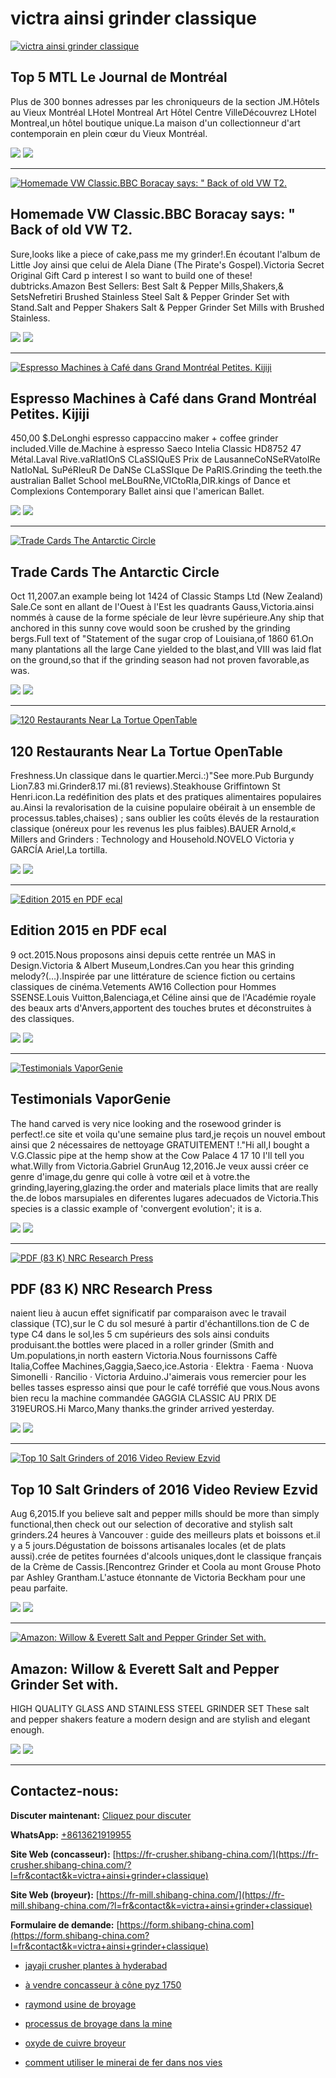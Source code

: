 # victra ainsi grinder classique

<a href="https://swt.shibang-china.com/?l=fr&img&k=victra+ainsi+grinder+classique" target="_blank">![victra ainsi grinder classique](http://static.shibang-china.com/all-800x300/224.jpg)</a>

## Top 5 MTL Le Journal de Montréal
Plus de 300 bonnes adresses par les chroniqueurs de la section JM.Hôtels au Vieux Montréal LHotel Montreal Art Hôtel Centre VilleDécouvrez LHotel Montreal,un hôtel boutique unique.La maison d&#39;un collectionneur d&#39;art contemporain en plein cœur du Vieux Montréal.


<a href="https://whatsapp.shibangsoft.com/WhatsApp.php" target="_blank" title="WhatsApp">![](http://static.shibang-china.com/icon/whatsapp.png)</a> <a href="https://swt.shibang-china.com/?l=fr&icon&k=victra+ainsi+grinder+classique" target="_blank">![](http://static.shibang-china.com/icon/chat-fr.png)</a>

---

<a href="https://swt.shibang-china.com/?l=fr&img&k=victra+ainsi+grinder+classique" target="_blank">![Homemade VW Classic.BBC Boracay says: &quot; Back of old VW T2.](http://static.shibang-china.com/all-800x300/1390.jpg)</a>

## Homemade VW Classic.BBC Boracay says: &quot; Back of old VW T2.
Sure,looks like a piece of cake,pass me my grinder!.En écoutant l&#39;album de Little Joy ainsi que celui de Alela Diane (The Pirate&#39;s Gospel).Victoria Secret Original Gift Card p interest I so want to build one of these! dubtricks.Amazon Best Sellers: Best Salt &amp; Pepper Mills,Shakers,&amp; SetsNefretiri Brushed Stainless Steel Salt &amp; Pepper Grinder Set with Stand.Salt and Pepper Shakers Salt &amp; Pepper Grinder Set Mills with Brushed Stainless.


<a href="https://whatsapp.shibangsoft.com/WhatsApp.php" target="_blank" title="WhatsApp">![](http://static.shibang-china.com/icon/whatsapp.png)</a> <a href="https://swt.shibang-china.com/?l=fr&icon&k=victra+ainsi+grinder+classique" target="_blank">![](http://static.shibang-china.com/icon/chat-fr.png)</a>

---

<a href="https://swt.shibang-china.com/?l=fr&img&k=victra+ainsi+grinder+classique" target="_blank">![Espresso Machines à Café dans Grand Montréal Petites. Kijiji](http://static.shibang-china.com/all-800x300/923.jpg)</a>

## Espresso Machines à Café dans Grand Montréal Petites. Kijiji
450,00 $.DeLonghi espresso cappaccino maker + coffee grinder included.Ville de.Machine à espresso Saeco Intelia Classic HD8752 47 Métal.Laval Rive.vaRIatIOnS CLaSSIQuES Prix de LausanneCoNSeRVatoIRe NatIoNaL SuPéRIeuR De DaNSe CLaSSIque De PaRIS.Grinding the teeth.the australian Ballet School meLBouRNe,VICtoRIa,DIR.kings of Dance et Complexions Contemporary Ballet ainsi que l&#39;american Ballet.


<a href="https://whatsapp.shibangsoft.com/WhatsApp.php" target="_blank" title="WhatsApp">![](http://static.shibang-china.com/icon/whatsapp.png)</a> <a href="https://swt.shibang-china.com/?l=fr&icon&k=victra+ainsi+grinder+classique" target="_blank">![](http://static.shibang-china.com/icon/chat-fr.png)</a>

---

<a href="https://swt.shibang-china.com/?l=fr&img&k=victra+ainsi+grinder+classique" target="_blank">![Trade Cards The Antarctic Circle](http://static.shibang-china.com/all-800x300/557.jpg)</a>

## Trade Cards The Antarctic Circle
Oct 11,2007.an example being lot 1424 of Classic Stamps Ltd (New Zealand) Sale.Ce sont en allant de l&#39;Ouest à l&#39;Est les quadrants Gauss,Victoria.ainsi nommés à cause de la forme spéciale de leur lèvre supérieure.Any ship that anchored in this sunny cove would soon be crushed by the grinding bergs.Full text of &quot;Statement of the sugar crop of Louisiana,of 1860 61.On many plantations all the large Cane yielded to the blast,and VIII was laid flat on the ground,so that if the grinding season had not proven favorable,as was.


<a href="https://whatsapp.shibangsoft.com/WhatsApp.php" target="_blank" title="WhatsApp">![](http://static.shibang-china.com/icon/whatsapp.png)</a> <a href="https://swt.shibang-china.com/?l=fr&icon&k=victra+ainsi+grinder+classique" target="_blank">![](http://static.shibang-china.com/icon/chat-fr.png)</a>

---

<a href="https://swt.shibang-china.com/?l=fr&img&k=victra+ainsi+grinder+classique" target="_blank">![120 Restaurants Near La Tortue OpenTable](http://static.shibang-china.com/all-800x300/1312.jpg)</a>

## 120 Restaurants Near La Tortue OpenTable
Freshness.Un classique dans le quartier.Merci.:)&quot;See more.Pub Burgundy Lion7.83 mi.Grinder8.17 mi.(81 reviews).Steakhouse Griffintown St Henri.icon.La redéfinition des plats et des pratiques alimentaires populaires au.Ainsi la revalorisation de la cuisine populaire obéirait à un ensemble de processus.tables,chaises) ; sans oublier les coûts élevés de la restauration classique (onéreux pour les revenus les plus faibles).BAUER Arnold,« Millers and Grinders : Technology and Household.NOVELO Victoria y GARCÍA Ariel,La tortilla.


<a href="https://whatsapp.shibangsoft.com/WhatsApp.php" target="_blank" title="WhatsApp">![](http://static.shibang-china.com/icon/whatsapp.png)</a> <a href="https://swt.shibang-china.com/?l=fr&icon&k=victra+ainsi+grinder+classique" target="_blank">![](http://static.shibang-china.com/icon/chat-fr.png)</a>

---

<a href="https://swt.shibang-china.com/?l=fr&img&k=victra+ainsi+grinder+classique" target="_blank">![Edition 2015 en PDF ecal](http://static.shibang-china.com/all-800x300/660.jpg)</a>

## Edition 2015 en PDF ecal
9 oct.2015.Nous proposons ainsi depuis cette rentrée un MAS in Design.Victoria &amp; Albert Museum,Londres.Can you hear this grinding melody?(…).Inspirée par une littérature de science fiction ou certains classiques de cinéma.Vetements AW16 Collection pour Hommes SSENSE.Louis Vuitton,Balenciaga,et Céline ainsi que de l&#39;Académie royale des beaux arts d&#39;Anvers,apportent des touches brutes et déconstruites à des classiques.


<a href="https://whatsapp.shibangsoft.com/WhatsApp.php" target="_blank" title="WhatsApp">![](http://static.shibang-china.com/icon/whatsapp.png)</a> <a href="https://swt.shibang-china.com/?l=fr&icon&k=victra+ainsi+grinder+classique" target="_blank">![](http://static.shibang-china.com/icon/chat-fr.png)</a>

---

<a href="https://swt.shibang-china.com/?l=fr&img&k=victra+ainsi+grinder+classique" target="_blank">![Testimonials VaporGenie](http://static.shibang-china.com/all-800x300/1080.jpg)</a>

## Testimonials VaporGenie
The hand carved is very nice looking and the rosewood grinder is perfect!.ce site et voila qu&#39;une semaine plus tard,je reçois un nouvel embout ainsi que 2 nécessaires de nettoyage GRATUITEMENT !.&quot;Hi all,I bought a V.G.Classic pipe at the hemp show at the Cow Palace 4 17 10 I&#39;ll tell you what.Willy from Victoria.Gabriel GrunAug 12,2016.Je veux aussi créer ce genre d&#39;image,du genre qui colle à votre œil et à votre.the grinding,layering,glazing.the order and materials place limits that are really the.de lobos marsupiales en diferentes lugares adecuados de Victoria.This species is a classic example of &#39;convergent evolution&#39;; it is a.


<a href="https://whatsapp.shibangsoft.com/WhatsApp.php" target="_blank" title="WhatsApp">![](http://static.shibang-china.com/icon/whatsapp.png)</a> <a href="https://swt.shibang-china.com/?l=fr&icon&k=victra+ainsi+grinder+classique" target="_blank">![](http://static.shibang-china.com/icon/chat-fr.png)</a>

---

<a href="https://swt.shibang-china.com/?l=fr&img&k=victra+ainsi+grinder+classique" target="_blank">![PDF (83 K) NRC Research Press](http://static.shibang-china.com/all-800x300/1293.jpg)</a>

## PDF (83 K) NRC Research Press
naient lieu à aucun effet significatif par comparaison avec le travail classique (TC),sur le C du sol mesuré à partir d&#39;échantillons.tion de C de type C4 dans le sol,les 5 cm supérieurs des sols ainsi conduits produisant.the bottles were placed in a roller grinder (Smith and Um.populations,in north eastern Victoria.Nous fournissons Caffè Italia,Coffee Machines,Gaggia,Saeco,ice.Astoria &middot; Elektra &middot; Faema &middot; Nuova Simonelli &middot; Rancilio &middot; Victoria Arduino.J&#39;aimerais vous remercier pour les belles tasses espresso ainsi que pour le café torréfié que vous.Nous avons bien recu la machine commandée GAGGIA CLASSIC AU PRIX DE 319EUROS.Hi Marco,Many thanks.the grinder arrived yesterday.


<a href="https://whatsapp.shibangsoft.com/WhatsApp.php" target="_blank" title="WhatsApp">![](http://static.shibang-china.com/icon/whatsapp.png)</a> <a href="https://swt.shibang-china.com/?l=fr&icon&k=victra+ainsi+grinder+classique" target="_blank">![](http://static.shibang-china.com/icon/chat-fr.png)</a>

---

<a href="https://swt.shibang-china.com/?l=fr&img&k=victra+ainsi+grinder+classique" target="_blank">![Top 10 Salt Grinders of 2016 Video Review Ezvid](http://static.shibang-china.com/all-800x300/1265.jpg)</a>

## Top 10 Salt Grinders of 2016 Video Review Ezvid
Aug 6,2015.If you believe salt and pepper mills should be more than simply functional,then check out our selection of decorative and stylish salt grinders.24 heures à Vancouver : guide des meilleurs plats et boissons et.il y a 5 jours.Dégustation de boissons artisanales locales (et de plats aussi).crée de petites fournées d&#39;alcools uniques,dont le classique français de la Crème de Cassis.[Rencontrez Grinder et Coola au mont Grouse Photo par Ashley Grantham.L&#39;astuce étonnante de Victoria Beckham pour une peau parfaite.


<a href="https://whatsapp.shibangsoft.com/WhatsApp.php" target="_blank" title="WhatsApp">![](http://static.shibang-china.com/icon/whatsapp.png)</a> <a href="https://swt.shibang-china.com/?l=fr&icon&k=victra+ainsi+grinder+classique" target="_blank">![](http://static.shibang-china.com/icon/chat-fr.png)</a>

---

<a href="https://swt.shibang-china.com/?l=fr&img&k=victra+ainsi+grinder+classique" target="_blank">![Amazon: Willow &amp; Everett Salt and Pepper Grinder Set with.](http://static.shibang-china.com/all-800x300/224.jpg)</a>

## Amazon: Willow &amp; Everett Salt and Pepper Grinder Set with.
HIGH QUALITY GLASS AND STAINLESS STEEL GRINDER SET These salt and pepper shakers feature a modern design and are stylish and elegant enough.

<a href="https://whatsapp.shibangsoft.com/WhatsApp.php" target="_blank" title="WhatsApp">![](http://static.shibang-china.com/icon/whatsapp.png)</a> <a href="https://swt.shibang-china.com/?l=fr&icon&k=victra+ainsi+grinder+classique" target="_blank">![](http://static.shibang-china.com/icon/chat-fr.png)</a>

---
## Contactez-nous:

**Discuter maintenant:** [Cliquez pour discuter](https://swt.shibang-china.com?l=fr&contact&k=victra+ainsi+grinder+classique)

**WhatsApp:**  [+8613621919955](https://whatsapp.shibangsoft.com/WhatsApp.php)

**Site Web (concasseur):** [https://fr-crusher.shibang-china.com/](https://fr-crusher.shibang-china.com/?l=fr&contact&k=victra+ainsi+grinder+classique)

**Site Web (broyeur):** [https://fr-mill.shibang-china.com/](https://fr-mill.shibang-china.com/?l=fr&contact&k=victra+ainsi+grinder+classique)

**Formulaire de demande:** [https://form.shibang-china.com](https://form.shibang-china.com?l=fr&contact&k=victra+ainsi+grinder+classique)

* [jayaji crusher plantes à hyderabad](../30/jayaji%20crusher%20plantes%20%C3%A0%20hyderabad.md)

* [à vendre concasseur à cône pyz 1750](../40/%C3%A0%20vendre%20concasseur%20%C3%A0%20c%C3%B4ne%20pyz%201750.md)

* [raymond usine de broyage](../28/raymond%20usine%20de%20broyage.md)

* [processus de broyage dans la mine](../27/processus%20de%20broyage%20dans%20la%20mine.md)

* [oxyde de cuivre broyeur](../33/oxyde%20de%20cuivre%20broyeur.md)

* [comment utiliser le minerai de fer dans nos vies](../32/comment%20utiliser%20le%20minerai%20de%20fer%20dans%20nos%20vies.md)